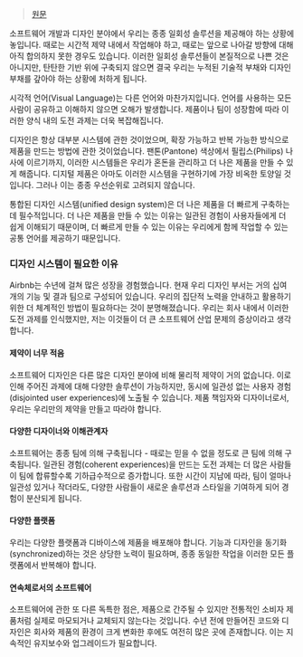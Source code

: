 > [원문](https://medium.com/airbnb-design/building-a-visual-language-behind-the-scenes-of-our-airbnb-design-system-224748775e4e)

소프트웨어 개발과 디자인 분야에서 우리는 종종 일회성 솔루션을 제공해야 하는 상황에 놓입니다. 때로는 시간적 제약 내에서 작업해야 하고, 때로는 앞으로 나아갈 방향에 대해 아직 합의하지 못한 경우도 있습니다. 이러한 일회성 솔루션들이 본질적으로 나쁜 것은 아니지만, 탄탄한 기반 위에 구축되지 않으면 결국 우리는 누적된 기술적 부채와 디자인 부채를 갚아야 하는 상황에 처하게 됩니다.

시각적 언어(Visual Language)는 다른 언어와 마찬가지입니다. 언어를 사용하는 모든 사람이 공유하고 이해하지 않으면 오해가 발생합니다. 제품이나 팀이 성장함에 따라 이러한 양식 내의 도전 과제는 더욱 복잡해집니다.

디자인은 항상 대부분 시스템에 관한 것이었으며, 확장 가능하고 반복 가능한 방식으로 제품을 만드는 방법에 관한 것이었습니다. 팬톤(Pantone) 색상에서 필립스(Philips) 나사에 이르기까지, 이러한 시스템들은 우리가 혼돈을 관리하고 더 나은 제품을 만들 수 있게 해줍니다. 디지털 제품은 아마도 이러한 시스템을 구현하기에 가장 비옥한 토양일 것입니다. 그러나 이는 종종 우선순위로 고려되지 않습니다.

통합된 디자인 시스템(unified design system)은 더 나은 제품을 더 빠르게 구축하는 데 필수적입니다. 더 나은 제품을 만들 수 있는 이유는 일관된 경험이 사용자들에게 더 쉽게 이해되기 때문이며, 더 빠르게 만들 수 있는 이유는 우리에게 함께 작업할 수 있는 공통 언어를 제공하기 때문입니다.

### 디자인 시스템이 필요한 이유
Airbnb는 수년에 걸쳐 많은 성장을 경험했습니다. 현재 우리 디자인 부서는 거의 십여 개의 기능 및 결과 팀으로 구성되어 있습니다. 우리의 집단적 노력을 안내하고 활용하기 위한 더 체계적인 방법이 필요하다는 것이 분명해졌습니다. 우리는 회사 내에서 이러한 도전 과제를 인식했지만, 저는 이것들이 더 큰 소프트웨어 산업 문제의 증상이라고 생각합니다.
#### 제약이 너무 적음
소프트웨어 디자인은 다른 많은 디자인 분야에 비해 물리적 제약이 거의 없습니다. 이로 인해 주어진 과제에 대해 다양한 솔루션이 가능하지만, 동시에 일관성 없는 사용자 경험(disjointed user experiences)에 노출될 수 있습니다. 제품 책임자와 디자이너로서, 우리는 우리만의 제약을 만들고 따라야 합니다.
#### 다양한 디자이너와 이해관계자
소프트웨어는 종종 팀에 의해 구축됩니다 - 때로는 믿을 수 없을 정도로 큰 팀에 의해 구축됩니다. 일관된 경험(coherent experiences)을 만드는 도전 과제는 더 많은 사람들이 팀에 합류할수록 기하급수적으로 증가합니다. 또한 시간이 지남에 따라, 팀이 얼마나 일관성 있거나 작더라도, 다양한 사람들이 새로운 솔루션과 스타일을 기여하게 되어 경험이 분산되게 됩니다.
#### 다양한 플랫폼
우리는 다양한 플랫폼과 디바이스에 제품을 배포해야 합니다. 기능과 디자인을 동기화(synchronized)하는 것은 상당한 노력이 필요하며, 종종 동일한 작업을 이러한 모든 플랫폼에서 반복해야 합니다.

#### 연속체로서의 소프트웨어
소프트웨어에 관한 또 다른 독특한 점은, 제품으로 간주될 수 있지만 전통적인 소비자 제품처럼 실제로 마모되거나 교체되지 않는다는 것입니다. 수년 전에 만들어진 코드와 디자인은 회사와 제품의 환경이 크게 변화한 후에도 여전히 많은 곳에 존재합니다. 이는 지속적인 유지보수와 업그레이드가 필요합니다.

